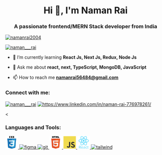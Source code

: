 <h1 align="center">Hi 👋, I'm Naman Rai</h1>
<h3 align="center">A passionate frontend/MERN Stack developer from India</h3>

<p align="left"> <a href="https://github.com/ryo-ma/github-profile-trophy"><img src="https://github-profile-trophy.vercel.app/?username=namanrai2004" alt="namanrai2004" /></a> </p>

<p align="left"> <a href="https://twitter.com/naman___rai" target="blank"><img src="https://img.shields.io/twitter/follow/naman___rai?logo=twitter&style=for-the-badge" alt="naman___rai" /></a> </p>

- 🌱 I’m currently learning **React Js, Next Js, Redux, Node Js**

- 💬 Ask me about **react, next, TypeScript, MongoDB, JavaScript**

- 📫 How to reach me **namanrai56484@gmail.com**

<h3 align="left">Connect with me:</h3>
<p align="left">
<a href="https://twitter.com/naman___rai" target="blank"><img align="center" src="https://raw.githubusercontent.com/rahuldkjain/github-profile-readme-generator/master/src/images/icons/Social/twitter.svg" alt="naman___rai" height="30" width="40" /></a>
<a href="https://linkedin.com/in/https://www.linkedin.com/in/naman-rai-776978261/" target="blank"><img align="center" src="https://raw.githubusercontent.com/rahuldkjain/github-profile-readme-generator/master/src/images/icons/Social/linked-in-alt.svg" alt="https://www.linkedin.com/in/naman-rai-776978261/" height="30" width="40" /></a>
</p>

<<h3 align="left">Languages and Tools:</h3>
<p align="left"><a href="https://www.w3schools.com/css/" target="_blank" rel="noreferrer"> <img src="https://raw.githubusercontent.com/devicons/devicon/master/icons/css3/css3-original-wordmark.svg" alt="css3" width="40" height="40"/> </a> <a href="https://www.figma.com/" target="_blank" rel="noreferrer"> <img src="https://www.vectorlogo.zone/logos/figma/figma-icon.svg" alt="figma" width="40" height="40"/> </a> <a href="https://git-scm.com/" target="_blank" rel="noreferrer"> <img src="https://www.vectorlogo.zone/logos/git-scm/git-scm-icon.svg" alt="git" width="40" height="40"/> </a> <a href="https://www.w3.org/html/" target="_blank" rel="noreferrer"> <img src="https://raw.githubusercontent.com/devicons/devicon/master/icons/html5/html5-original-wordmark.svg" alt="html5" width="40" height="40"/> </a>  <a href="https://developer.mozilla.org/en-US/docs/Web/JavaScript" target="_blank" rel="noreferrer"> <img src="https://raw.githubusercontent.com/devicons/devicon/master/icons/javascript/javascript-original.svg" alt="javascript" width="40" height="40"/> </a>  <a href="https://reactjs.org/" target="_blank" rel="noreferrer"> <img src="https://raw.githubusercontent.com/devicons/devicon/master/icons/react/react-original-wordmark.svg" alt="react" width="40" height="40"/> </a> <a href="https://tailwindcss.com/" target="_blank" rel="noreferrer"> <img src="https://www.vectorlogo.zone/logos/tailwindcss/tailwindcss-icon.svg" alt="tailwind" width="40" height="40"/> </a> </p>
